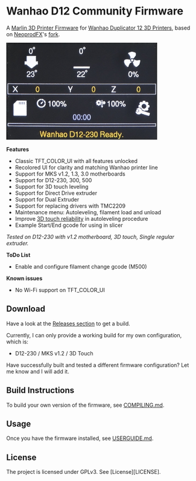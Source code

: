 # Wanhao D12 Community Firmware

A [Marlin 3D Printer Firmware](https://github.com/MarlinFirmware/Marlin) for [Wanhao Duplicator 12 3D Printers](https://wanhao-europe.com/), based on [NeoprodFX](https://www.lesimprimantes3d.fr/forum/topic/40174-nouveau-firmware-marlin-2-pour-d12230-par-neoprodfx/)'s [fork](https://drive.google.com/drive/folders/1cvzLbvTxFYpviszKdxxuEIhQ1w8liWoC).

![Wanhao Community Firmware Home Screen](Images/HomeScreen.jpg)

**Features**

* Classic TFT_COLOR_UI with all features unlocked
* Recolored UI for clarity and matching Wanhao printer line
* Support for MKS v1.2, 1.3, 3.0 motherboards
* Support for D12-230, 300, 500
* Support for 3D touch leveling
* Support for Direct Drive extruder
* Support for Dual Extruder
* Support for replacing drivers with TMC2209
* Maintenance menu: Autoleveling, filament load and unload
* Improve [3D touch reliability](https://www.lesimprimantes3d.fr/forum/topic/16676-am%C3%A9liorer-la-fiabilit%C3%A9-du-3dtouch/) in autoleveling procedure
* Example Start/End gcode for using in slicer

_Tested on D12-230 with v1.2 motherboard, 3D touch, Single regular extruder._

**ToDo List**

* Enable and configure filament change gcode (M500)

**Known issues**

* No Wi-Fi support on TFT_COLOR_UI

## Download

Have a look at the [Releases section](https://github.com/ORelio/Wanhao-Marlin-Firmware) to get a build.

Currently, I can only provide a working build for my own configuration, which is:

* D12-230 / MKS v1.2 / 3D Touch

Have successfully built and tested a different firmware configuration? Let me know and I will add it.

## Build Instructions

To build your own version of the firmware, see [COMPILING.md](COMPILING.md).

## Usage

Once you have the firmware installed, see [USERGUIDE.md](USERGUIDE).

## License

The project is licensed under GPLv3. See [License][LICENSE].
